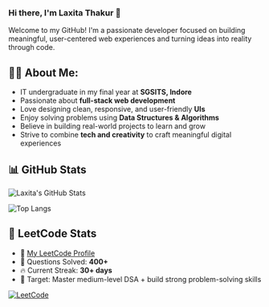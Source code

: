 ### Hi there, I'm Laxita Thakur 👋

Welcome to my GitHub! I'm a passionate developer focused on building meaningful, user-centered web experiences and turning ideas into reality through code.

## 🙋‍♀️ About Me:
- IT undergraduate in my final year at **SGSITS, Indore**
- Passionate about **full-stack web development**
- Love designing clean, responsive, and user-friendly **UIs**
- Enjoy solving problems using **Data Structures & Algorithms**
- Believe in building real-world projects to learn and grow
- Strive to combine **tech and creativity** to craft meaningful digital experiences

   
## 📊 GitHub Stats

![Laxita's GitHub Stats](https://github-readme-stats.vercel.app/api?username=Laxita2004&show_icons=true&theme=rose_pine)

![Top Langs](https://github-readme-stats.vercel.app/api/top-langs/?username=Laxita2004&layout=compact&theme=rose_pine)

## 🧠 LeetCode Stats

- 📄 [My LeetCode Profile](https://leetcode.com/laxitathakur/)
- 🧩 Questions Solved: **400+**
- 🔥 Current Streak: **30+ days**
- 💪 Target: Master medium-level DSA + build strong problem-solving skills

[![LeetCode](https://img.shields.io/badge/LeetCode-Laxita__Thakur__02-orange?style=flat-square&logo=leetcode&logoColor=white)](https://leetcode.com/Laxita_Thakur_02/)


